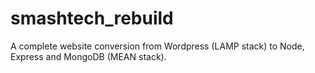 # smashtech_rebuild
A complete website conversion from Wordpress (LAMP stack) to Node, Express and MongoDB (MEAN stack).

